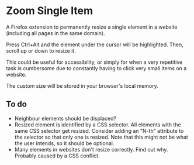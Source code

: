 # Zoom Single Item
A Firefox extension to permanently resize a single element in a website (including all pages in the same domain).

Press Ctrl+Alt and the element under the cursor will be highlighted. Then, scroll up or down to resize it.

This could be useful for accessibility, or simply for when a very repetitive task is cumbersome due to constantly having to click very small items on a website.

The custom size will be stored in your browser's local memory.


## To do
- Neighbour elements should be displaced?
- Resized element is identified by a CSS selector. All elements with the same CSS selector get resized. Consider adding an "N-th" attribute to the selector so that only one is resized. Note that this might not be what the user intends, so it should be optional.
- Many elements in websites don't resize correctly. Find out why. Probably caused by a CSS conflict.